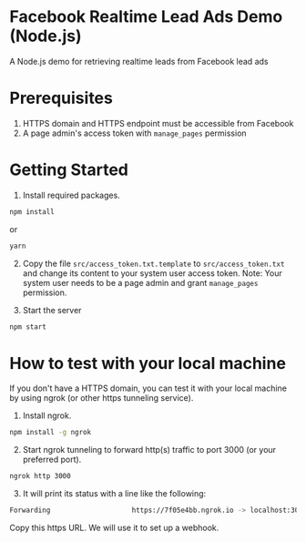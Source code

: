 Facebook Realtime Lead Ads Demo (Node.js)
=========================================
A Node.js demo for retrieving realtime leads from Facebook lead ads

Prerequisites
=============
1. HTTPS domain and HTTPS endpoint must be accessible from Facebook
2. A page admin's access token with `manage_pages` permission

Getting Started
===============
1. Install required packages.
```bash
npm install
```
or
```bash
yarn
```

2. Copy the file `src/access_token.txt.template` to `src/access_token.txt` and change its content to your system user access token. 
Note: Your system user needs to be a page admin and grant `manage_pages` permission.

3. Start the server
```bash
npm start
```

How to test with your local machine
===================================
If you don't have a HTTPS domain, you can test it with your local machine by using ngrok (or other https tunneling service).

1. Install ngrok.
```bash
npm install -g ngrok
```
2. Start ngrok tunneling to forward http(s) traffic to port 3000 (or your preferred port).
```bash
ngrok http 3000
```

3. It will print its status with a line like the following:
```bash
Forwarding                    https://7f05e4bb.ngrok.io -> localhost:3000
```
Copy this https URL. We will use it to set up a webhook.

